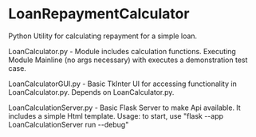 # LoanRepaymentCalculator
Python Utility for calculating repayment for a simple loan.

LoanCalculator.py - Module includes calculation functions. Executing Module Mainline (no args necessary) with executes a demonstration test case. 

LoanCalculatorGUI.py - Basic TkInter UI for accessing functionality in LoanCalculator.py. Depends on LoanCalculator.py.

LoanCalculationServer.py - Basic Flask Server to make Api available. It includes a simple Html template. Usage: to start, use "flask --app LoanCalculationServer run --debug"
